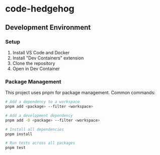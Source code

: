 # code-hedgehog




## Development Environment

### Setup
1. Install VS Code and Docker
2. Install "Dev Containers" extension
3. Clone the repository
4. Open in Dev Container

### Package Management
This project uses pnpm for package management. Common commands:

```bash
# Add a dependency to a workspace
pnpm add <package> --filter <workspace>

# Add a development dependency
pnpm add -D <package> --filter <workspace>

# Install all dependencies
pnpm install

# Run tests across all packages
pnpm test
